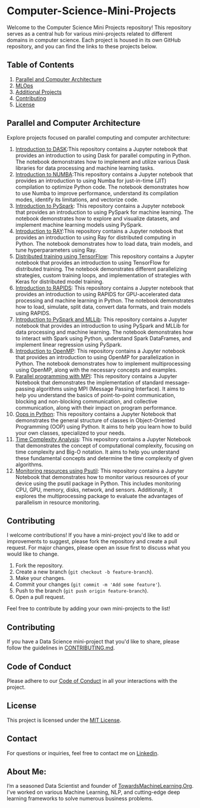 # Computer-Science-Mini-Projects

Welcome to the Computer Science Mini Projects repository! This repository serves as a central hub for various mini-projects related to different domains in computer science. Each project is housed in its own GitHub repository, and you can find the links to these projects below.

## Table of Contents

1. [Parallel and Computer Architecture](#parallel-and-computer-architecture)
2. [MLOps](#mlops)
3. [Additional Projects](#additional-projects)
4. [Contributing](#contributing)
5. [License](#license)

## Parallel and Computer Architecture

Explore projects focused on parallel computing and computer architecture:

1. [Introduction to DASK](https://github.com/Praveen76/Introduction-to-DASK):This repository contains a Jupyter notebook that provides an introduction to using Dask for parallel computing in Python. The notebook demonstrates how to implement and utilize various Dask libraries for data processing and machine learning tasks.
2. [Introduction to NUMBA](https://github.com/Praveen76/Introduction-to-NUMBA):This repository contains a Jupyter notebook that provides an introduction to using Numba for just-in-time (JIT) compilation to optimize Python code. The notebook demonstrates how to use Numba to improve performance, understand its compilation modes, identify its limitations, and vectorize code.
3. [Introduction to PySpark](https://github.com/Praveen76/Introduction-to-PySpark): This repository contains a Jupyter notebook that provides an introduction to using PySpark for machine learning. The notebook demonstrates how to explore and visualize datasets, and implement machine learning models using PySpark.
4. [Introduction to RAY](https://github.com/Praveen76/Introduction-to-RAY):This repository contains a Jupyter notebook that provides an introduction to using Ray for distributed computing in Python. The notebook demonstrates how to load data, train models, and tune hyperparameters using Ray.
5. [Distributed training using TensorFlow](https://github.com/Praveen76/Distributed_Training_using_TensorFlow): This repository contains a Jupyter notebook that provides an introduction to using TensorFlow for distributed training. The notebook demonstrates different parallelizing strategies, custom training loops, and implementation of strategies with Keras for distributed model training.
6. [Introduction to RAPIDS](https://github.com/Praveen76/Introduction-to-RAPIDS): This repository contains a Jupyter notebook that provides an introduction to using RAPIDS for GPU-accelerated data processing and machine learning in Python. The notebook demonstrates how to load, simulate, split data, convert data formats, and train models using RAPIDS.
7. [Introduction to PySpark and MLLib](https://github.com/Praveen76/Introduction-to-PySpark-and-MLLib): This repository contains a Jupyter notebook that provides an introduction to using PySpark and MLLib for data processing and machine learning. The notebook demonstrates how to interact with Spark using Python, understand Spark DataFrames, and implement linear regression using PySpark.
8. [Introduction to OpenMP](https://github.com/Praveen76/Introduction-to-OpenMP): This repository contains a Jupyter notebook that provides an introduction to using OpenMP for parallelization in Python. The notebook demonstrates how to implement multiprocessing using OpenMP, along with the necessary concepts and examples.
9. [Parallel programming with MPI](https://github.com/Praveen76/Parallel-programming-with-MPI): This repository contains a Jupyter Notebook that demonstrates the implementation of standard message-passing algorithms using MPI (Message Passing Interface). It aims to help you understand the basics of point-to-point communication, blocking and non-blocking communication, and collective communication, along with their impact on program performance.
10. [Oops in Python](https://github.com/Praveen76/Oops-in-Python): This repository contains a Jupyter Notebook that demonstrates the general structure of classes in Object-Oriented Programming (OOP) using Python. It aims to help you learn how to build your own classes, specialized to your needs.
11. [Time Complexity Analysis](https://github.com/Praveen76/Time-Complexity-Analysis): This repository contains a Jupyter Notebook that demonstrates the concept of computational complexity, focusing on time complexity and Big-O notation. It aims to help you understand these fundamental concepts and determine the time complexity of given algorithms.
12. [Monitoring resources using Psutil](https://github.com/Praveen76/Monitoring-resources-using-Psutil): This repository contains a Jupyter Notebook that demonstrates how to monitor various resources of your device using the psutil package in Python. This includes monitoring CPU, GPU, memory, disks, network, and sensors. Additionally, it explores the multiprocessing package to evaluate the advantages of parallelism in resource monitoring.


## Contributing

I welcome contributions! If you have a mini-project you'd like to add or improvements to suggest, please fork the repository and create a pull request. For major changes, please open an issue first to discuss what you would like to change.

1. Fork the repository.
2. Create a new branch (`git checkout -b feature-branch`).
3. Make your changes.
4. Commit your changes (`git commit -m 'Add some feature'`).
5. Push to the branch (`git push origin feature-branch`).
6. Open a pull request.

Feel free to contribute by adding your own mini-projects to the list!

## Contributing

If you have a Data Science mini-project that you'd like to share, please follow the guidelines in [CONTRIBUTING.md](https://github.com/Praveen76/Data-Science-Mini-Projects/blob/main/contributing.md).

## Code of Conduct
Please adhere to our [Code of Conduct](https://github.com/Praveen76/Data-Science-Mini-Projects/blob/main/CODE_OF_CONDUCT.md) in all your interactions with the project.

## License

This project is licensed under the [MIT License](LICENSE).

## Contact

For questions or inquiries, feel free to contact me on [Linkedin](https://www.linkedin.com/in/praveen-kumar-anwla-49169266/).

## **About Me**:
I’m a seasoned Data Scientist and founder of [TowardsMachineLearning.Org](https://towardsmachinelearning.org/). I've worked on various Machine Learning, NLP, and cutting-edge deep learning frameworks to solve numerous business problems.
